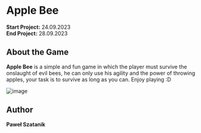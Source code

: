 # Apple Bee
**Start Project:** 24.09.2023  
**End Project:** 28.09.2023  

## About the Game
**Apple Bee** is a simple and fun game in which the player must survive the onslaught of evil bees, he can only use his agility and the power of throwing apples, your task is to survive as long as you can. Enjoy playing :D

![image](https://github.com/user-attachments/assets/9b20d9b6-ae33-4745-aec7-385172bafbac)


## Author
**Paweł Szatanik**
